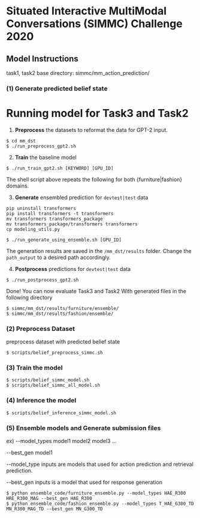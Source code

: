 # Situated Interactive MultiModal Conversations (SIMMC) Challenge 2020

## Model Instructions
task1, task2 base directory: simmc/mm_action_prediction/

### (1) Generate predicted belief state
# Running model for Task3 and Task2

1. **Preprocess** the datasets to reformat the data for GPT-2 input.

```
$ cd mm_dst
$ ./run_preprocess_gpt2.sh
```
2. **Train** the baseline model

```
$ ./run_train_gpt2.sh [KEYWORD] [GPU_ID]
```

The shell script above repeats the following for both {furniture|fashion} domains.


3. **Generate** ensembled prediction for `devtest|test` data

```
pip uninstall transformers
pip install transformers -t transformers
mv transformers transformers_package
mv transformers_package/transformers transformers
cp modeling_utils.py

$ ./run_generate_using_ensemble.sh [GPU_ID]
```

The generation results are saved in the `/mm_dst/results` folder. Change the `path_output` to a desired path accordingly.


4. **Postprocess** predictions for `devtest|test` data

```
$ ./run_postprocess_gpt2.sh
```

Done! You can now evaluate Task3 and Task2 With generated files in the following directory
```
$ simmc/mm_dst/results/furniture/ensemble/
$ simmc/mm_dst/results/fashion/ensemble/
```

### (2) Preprocess Dataset

preprocess dataset with predicted belief state
```
$ scripts/belief_preprocess_simmc.sh
```

### (3) Train the model
```
$ scripts/belief_simmc_model.sh
$ scripts/belief_simmc_all_model.sh
```

### (4) Inference the model
```
$ scripts/belief_inference_simmc_model.sh
```

### (5) Ensemble models and Generate submission files
ex) --model_types model1 model2 model3 ...

--best_gen model1
    
--model_type inputs are models that used for action prediction and retrieval prediction.

--best_gen inputs is a model that used for response generation


```
$ python ensemble_code/furniture_ensemble.py --model_types HAE_R300 HRE_R300_MAG --best_gen HAE_R300
$ python ensemble_code/fashion_ensemble.py --model_types T_HAE_G300_TD MN_R300_MAG_TD --best_gen MN_G300_TD
```

